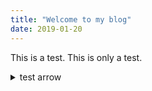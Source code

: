 ```yaml
---
title: "Welcome to my blog"
date: 2019-01-20
---
```


This is a test.  This is only a test.

<details>
   <summary>test arrow</summary>

   # Heading

   * test of list
   * list two
      * indent list

</details>
